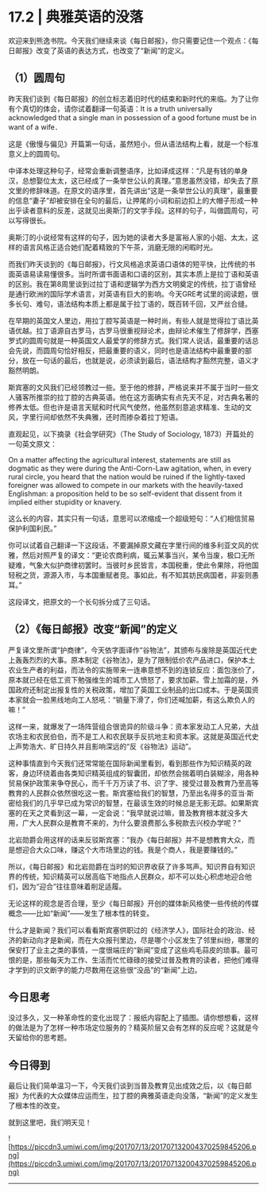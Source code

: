 # 17.2 | 典雅英语的没落

欢迎来到熊逸书院。今天我们继续来谈《每日邮报》，你只需要记住一个观点：《每日邮报》改变了英语的表达方式，也改变了“新闻”的定义。

## （1）圆周句

昨天我们谈到《每日邮报》的创立标志着旧时代的结束和新时代的来临。为了让你有个真切的体会，请你试着翻译一句英语：It is a truth universally acknowledged that a single man in possession of a good fortune must be in want of a wife．

这是《傲慢与偏见》开篇第一句话，虽然短小，但从语法结构上看，就是一个标准意义上的圆周句。

中译本处理这种句子，经常会重新调整语序，比如译成这样：“凡是有钱的单身汉，总想娶位太太，这已经成了一条举世公认的真理。”意思虽然没错，却失去了原文里的修辞味道。在原文的语序里，首先讲出“这是一条举世公认的真理”，最重要的信息“妻子”却被安排在全句的最后，让押尾的小词和前边扣上的大帽子形成一种出乎读者意料的反差，这就见出奥斯汀的文学手段。这样的句子，叫做圆周句，可以写得很长。

奥斯汀的小说经常有这样的句子，因为她的读者大多是富裕人家的小姐、太太，这样的语言风格正适合她们配着精致的下午茶，消磨无限的闲暇时光。

而我们昨天谈到的《每日邮报》，行文风格追求英语口语体的短平快，比传统的书面英语易读易懂很多。当时所谓书面语和口语的区别，其实本质上是拉丁语和英语的区别。我在第8周里谈到过拉丁语和逻辑学为西方文明奠定的传统，拉丁语曾经是通行欧洲的国际学术语言，对英语有巨大的影响。今天GRE考试里的阅读题，很多长句、难句，语法结构本质上都是属于拉丁语的，既百转千回，又严丝合缝。

在早期的英国文人里边，用拉丁腔写英语是一种时尚，有些人就是觉得拉丁语比英语优越。拉丁语源自古罗马，古罗马很重视辩论术，由辩论术催生了修辞学，西塞罗式的圆周句就是一种英国文人最爱学的修辞方式。我们常人说话，最重要的话总会先说，而圆周句恰好相反，把最重要的语义，同时也是语法结构中最重要的部分，放在一句话的最后，也就是说，必须读到最后，语法结构才豁然完整，语义才豁然明朗。

斯宾塞的文风我们已经领教过一些。至于他的修辞，严格说来并不属于当时一些文人骚客所推崇的拉丁腔的古典英语。他在这方面确实有点先天不足，对古典名著的修养太低。但也许是语言天赋和时代风气使然，他虽然刻意追求精准、生动的文风，字里行间却依然不失典雅，还时而掺杂着拉丁短语。

直观起见，以下摘录《社会学研究》（The Study of Sociology, 1873）开篇处的一句英文原文：

On a matter affecting the agricultural interest, statements are still as dogmatic as they were during the Anti-Corn-Law agitation, when, in every rural circle, you heard that the nation would be ruined if the lightly-taxed foreigner was allowed to compete in our markets with the heavily-taxed Englishman: a proposition held to be so self-evident that dissent from it implied either stupidity or knavery.

这么长的内容，其实只有一句话，意思可以浓缩成一个超级短句：“人们相信贸易保护利国利民。”

你可以试着自己翻译一下这段话，不要漏掉原文藏在字里行间的维多利亚文风的优雅，然后对照严复的译文：“更论农商利病，辄云某事当兴，某令当废，极口无所疑难，气象大似护商律初罢时。当彼时乡民皆言，本国税重，使此令果除，将他国轻税之货，源源入市，与本国重赋者竞。事如此，有不知其妨民病国者，非妄则愚耳。”

这段译文，把原文的一个长句拆分成了三句话。

## （2）《每日邮报》改变“新闻”的定义

严复译文里所谓“护商律”，今天依字面译作“谷物法”，其颁布与废除是英国近代史上轰轰烈烈的大事。原本制定《谷物法》，是为了限制低价农产品进口，保护本土农业生产者的利益，而法令的实施带来一连串意想不到的连锁反应：面包涨价了，原本就已经在低工资下勉强维生的城市工人愤怒了，要求加薪。雪上加霜的是，外国政府还制定出报复性的关税政策，增加了英国工业制品的出口成本。于是英国资本家就会一脸黑线地向工人怒吼：“销量下滑了，你们还喊加薪，有这么欺负人的嘛！”

这样一来，就爆发了一场阵营组合很诡异的阶级斗争：资本家发动工人兄弟，大战农场主和农民伯伯，而不是工人和农民联手反抗地主和资本家。这就是英国近代史上声势浩大、旷日持久并且影响深远的“反《谷物法》运动”。

这种事情直到今天我们还常常能在国际新闻里看到，看到那些作为知识精英的政客，身边环绕着由各类知识精英组成的智囊团，却依然会揣着明白装糊涂，用各种贸易保护政策来争夺民心，而千千万万读了书、识了字、接受过普及教育乃至高等教育的人民群众依然很吃这一套。斯宾塞给我们的智慧，乃至出名得多的亚当·斯密给我们的几乎早已成为常识的智慧，在最该生效的时候总是无影无踪。如果斯宾塞的在天之灵看到这一幕，一定会说：“我早就说过嘛，普及教育根本就没多大用，广大人民群众是教育不来的，为什么要浪费那么多税款去兴校办学呢？”

北岩勋爵会用这样的话来反驳斯宾塞：“我办《每日邮报》并不是想教育大众，而是想迎合大众口味，赚这个大市场里边的钱。我是个商人，我是要赚钱的。”

所以，《每日邮报》和北岩勋爵在当时的知识界收获了许多骂声。知识界自有知识界的传统，知识精英可以居高临下地指点人民群众，却不可以处心积虑地迎合他们，因为“迎合”往往意味着削足适履。

无论这样的观念是否合理，至少《每日邮报》开创的媒体新风格使一些传统的传媒概念——比如“新闻”——发生了根本性的转变。

什么才是新闻？我们可以看看斯宾塞供职过的《经济学人》，国际社会的政治、经济的新动向才是新闻，而在大众报刊里边，尽是哪个小区发生了邻里纠纷，哪里的保安打了业主之类的事情，一度很端庄的“新闻”变成了这些鸡毛蒜皮的琐事。最可恨的是，那些每天为工作、生活而忙忙碌碌的接受过普及教育的读者，把他们难得才学到的识文断字的能力尽数用在这些很“没品”的“新闻”上边。

## 今日思考

没过多久，又一种革命性的变化出现了：报纸内容配上了插图。请你想想看，这样的做法是为了怎样一种市场定位服务的？精英阶层又会有怎样的反应呢？这就是今天留给你的思考题。

## 今日得到

最后让我们简单温习一下，今天我们谈到当普及教育见出成效之后，以《每日邮报》为代表的大众媒体应运而生，拉丁腔的典雅英语走向没落，“新闻”的定义发生了根本性的改变。

就到这里吧，我们明天见！

![https://piccdn3.umiwi.com/img/201707/13/201707132004370259845206.png](https://piccdn3.umiwi.com/img/201707/13/201707132004370259845206.png)

---
